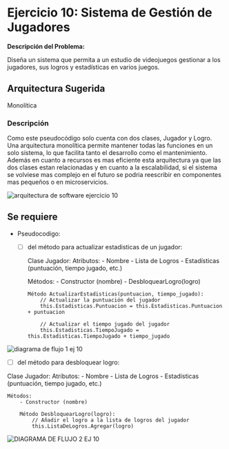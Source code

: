 # Ejercicio 10: Sistema de Gestión de Jugadores

**Descripción del Problema:**

Diseña un sistema que permita a un estudio de videojuegos gestionar a los jugadores, sus logros y estadísticas en varios juegos.

## Arquitectura Sugerida

Monolítica

### Descripción

Como este pseudocódigo solo cuenta con dos clases, Jugador y Logro. Una arquitectura monolítica permite mantener todas las funciones en un solo sistema, lo que facilita tanto el desarrollo como el mantenimiento. Además en cuanto a recursos es mas eficiente esta arquitectura ya que las dos clases estan relacionadas y en cuanto a la escalabilidad, si el sistema se volviese mas complejo en el futuro se podria reescribir en componentes mas pequeños o en microservicios.

![arquitectura de software ejercicio 10](https://github.com/Chispasgg/euneiz-eda/assets/131948669/46d18d73-6765-4591-b068-4d20d12b6b7a)


## Se requiere

- Pseudocodigo:
  - [ ] del método para actualizar estadisticas de un jugador:
        
    Clase Jugador:
    Atributos:
        - Nombre
        - Lista de Logros
        - Estadísticas (puntuación, tiempo jugado, etc.)

    Métodos:
        - Constructor (nombre)
        - DesbloquearLogro(logro)
        
        Método ActualizarEstadisticas(puntuacion, tiempo_jugado):
            // Actualizar la puntuación del jugador
            this.Estadisticas.Puntuacion = this.Estadisticas.Puntuacion + puntuacion
            
            // Actualizar el tiempo jugado del jugador
            this.Estadisticas.TiempoJugado = this.Estadisticas.TiempoJugado + tiempo_jugado

 ![diagrama de flujo 1 ej 10](https://github.com/Chispasgg/euneiz-eda/assets/131948669/41283b08-e3fb-44a8-918f-f8f41689b1f3)



  - [ ] del método para desbloquear logro:
        
  Clase Jugador:
    Atributos:
        - Nombre
        - Lista de Logros
        - Estadísticas (puntuación, tiempo jugado, etc.)
        
    Métodos:
        - Constructor (nombre)
        
        Método DesbloquearLogro(logro):
            // Añadir el logro a la lista de logros del jugador
            this.ListaDeLogros.Agregar(logro)
  
![DIAGRAMA DE FLUJO 2 EJ 10](https://github.com/Chispasgg/euneiz-eda/assets/131948669/6a181649-7bda-4bd5-8447-d6ae6d582e45)


  
 

